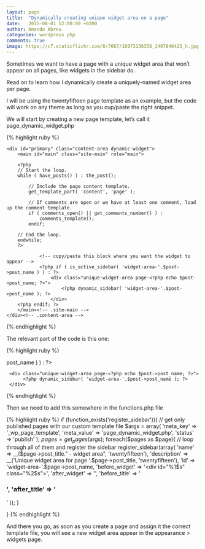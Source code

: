 ```yaml
---
layout: page
title:  "Dynamically creating unique widget area on a page"
date:   2015-08-01 12:00:00 +0200
author: Amando Abreu
categories: wordpress php
comments: true
image: https://c7.staticflickr.com/8/7667/16973136358_1407846425_h.jpg
---
```

Sometimes we want to have a page with a unique widget area that won’t appear on all pages, like widgets in the sidebar do.

Read on to learn how I dynamically create a uniquely-named widget area per page.

I will be using the twentyfifteen page template as an example, but the code will work on any theme as long as you cup/paste the right snippet.

We will start by creating a new page template, let’s call it page_dynamic_widget.php


{% highlight ruby %}
<?php

/**
 * Template Name: Unique Widget Area
 */

get_header(); ?>

    <div id="primary" class="content-area dynamic-widget">
        <main id="main" class="site-main" role="main">

        <?php
        // Start the loop.
        while ( have_posts() ) : the_post();

            // Include the page content template.
            get_template_part( 'content', 'page' );

            // If comments are open or we have at least one comment, load up the comment template.
            if ( comments_open() || get_comments_number() ) :
                comments_template();
            endif;

        // End the loop.
        endwhile;
        ?>

                <!-- copy/paste this block where you want the widget to appear -->
                <?php if ( is_active_sidebar( 'widget-area-'.$post->post_name ) ) : ?>
                    <div class="unique-widget-area page-<?php echo $post->post_name; ?>">
                        <?php dynamic_sidebar( 'widget-area-'.$post->post_name ); ?>
                    </div>
        <?php endif; ?>
        </main><!-- .site-main -->
    </div><!-- .content-area -->

<?php get_footer(); ?>
{% endhighlight %}

The relevant part of the code is this one:

{% highlight ruby %}
<!-- copy/paste this block where you want the widget to appear -->
<?php if ( is_active_sidebar( 'widget-area-'.$post->post_name ) ) : ?>
     <div class="unique-widget-area page-<?php echo $post->post_name; ?>">
          <?php dynamic_sidebar( 'widget-area-'.$post->post_name ); ?>
     </div>
<?php endif; ?>
{% endhighlight %}

Then we need to add this somewhere in the functions.php file


{% highlight ruby %}
if (function_exists('register_sidebar')){
    // get only published pages with our custom template file
    $args = array(
        'meta_key' => '_wp_page_template',
    'meta_value' => 'page_dynamic_widget.php',
        'status' => 'publish'
    );
    $pages = get_pages($args);
    foreach($pages as $page){ // loop through all of them and register the sidebar
        register_sidebar(array(
            'name' => __($page->post_title." - widget area", 'twentyfifteen'),
            'description' => __('Unique widget area for page '.$page->post_title, 'twentyfifteen'),
            'id' => 'widget-area-'.$page->post_name,
            'before_widget' => '<div id="%1$s" class="%2$s">',
            'after_widget' => '</div>',
            'before_title' => '<h3>',
            'after_title' => '</h3>'
        ));
    }

}
{% endhighlight %}

And there you go, as soon as you create a page and assign it the correct template file, you will see a new widget area appear in the appearance > widgets page.